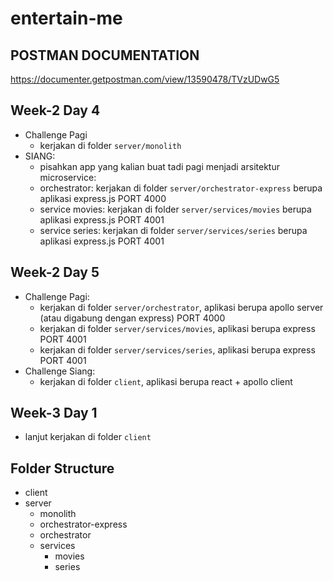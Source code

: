 # entertain-me

## POSTMAN DOCUMENTATION

https://documenter.getpostman.com/view/13590478/TVzUDwG5

## Week-2 Day 4

- Challenge Pagi
  - kerjakan di folder `server/monolith`
- SIANG:
  - pisahkan app yang kalian buat tadi pagi menjadi arsitektur microservice:
  - orchestrator: kerjakan di folder `server/orchestrator-express` berupa aplikasi express.js PORT 4000
  - service movies: kerjakan di folder `server/services/movies` berupa aplikasi express.js PORT 4001
  - service series: kerjakan di folder `server/services/series` berupa aplikasi express.js PORT 4001

## Week-2 Day 5

- Challenge Pagi:
  - kerjakan di folder `server/orchestrator`, aplikasi berupa apollo server (atau digabung dengan express) PORT 4000
  - kerjakan di folder `server/services/movies`, aplikasi berupa express PORT 4001
  - kerjakan di folder `server/services/series`, aplikasi berupa express PORT 4001
- Challenge Siang:
  - kerjakan di folder `client`, aplikasi berupa react + apollo client

## Week-3 Day 1

- lanjut kerjakan di folder `client`

## Folder Structure

- client
- server
  - monolith
  - orchestrator-express
  - orchestrator
  - services
    - movies
    - series
